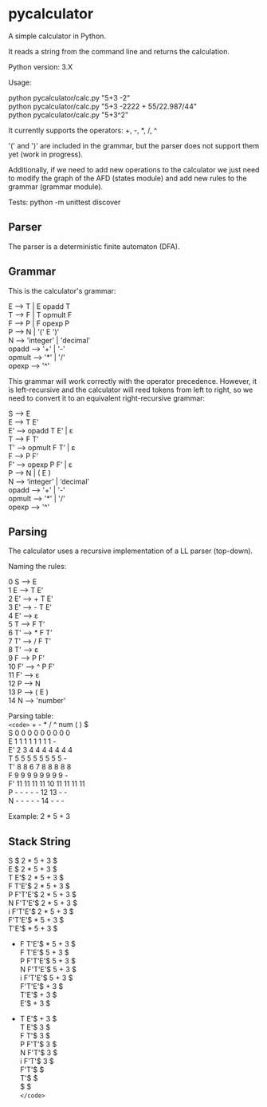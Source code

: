 pycalculator
============

A simple calculator in Python.

It reads a string from the command line and returns the calculation.

Python version: 3.X

Usage:  

python pycalculator/calc.py "5+3 -2"  
python pycalculator/calc.py "5+3 -2222     + 55/22.987/44"  
python pycalculator/calc.py "5+3^2"  

It currently supports the operators: +, -, *, /, ^

'(' and ')' are included in the grammar, but the parser does not support them yet (work in progress).

Additionally, if we need to add new operations to the calculator we just need to modify the graph of the AFD (states module) and add new rules to the grammar (grammar module).

Tests: python -m unittest discover

Parser
------

The parser is a deterministic finite automaton (DFA).

Grammar
-------

This is the calculator's grammar:  

E  --> T | E opadd T  
T  --> F | T opmult F  
F  --> P | F opexp P  
P  --> N | '(' E ')'  
N -->  'integer' | 'decimal'  
opadd  --> '+' | '-'  
opmult --> '*' | '/'  
opexp  --> '^'  

This grammar will work correctly with the operator precedence. However, it is left-recursive and the calculator will reed tokens from left to right, so we need to convert it to an equivalent right-recursive grammar:

S  --> E  
E  --> T E’  
E’ --> opadd T E’ | ε  
T  --> F T’  
T’ --> opmult F T’ | ε  
F  --> P F’  
F’ --> opexp P F’ | ε  
P  --> N | ( E )  
N  --> ‘integer’ | ‘decimal’  
opadd  --> '+' | '-'  
opmult --> '*' | '/'  
opexp  --> '^'  

Parsing
-------

The calculator uses a recursive implementation of a LL parser (top-down).  

Naming the rules:  

0   S  --> E  
1   E  --> T E’  
2   E’ --> + T E’  
3   E’ --> - T E’  
4   E' --> ε  
5   T  --> F T’  
6   T’ --> * F T’  
7   T’ --> / F T’  
8   T' --> ε  
9   F  --> P F’  
10  F’ --> ^ P F’  
11  F' --> ε  
12  P  --> N  
13  P  --> ( E )  
14  N  --> 'number'  

Parsing table:  
`<code>`
    +   -   *   /   ^   num (   )   $  
S   0   0   0   0   0   0   0   0   0  
E   1   1   1   1   1   1   1   1   -  
E'  2   3   4   4   4   4   4   4   4  
T   5   5   5   5   5   5   5   5   -  
T'  8   8   6   7   8   8   8   8   8  
F   9   9   9   9   9   9   9   9   -  
F' 11  11  11  11  10  11  11  11  11  
P   -   -   -   -  -   12  13   -   -  
N   -   -   -   -   -  14   -   -   -  

Example: 2 * 5 + 3  

Stack       String  
--------------------------  
S $           2 * 5 + 3 $  
E $           2 * 5 + 3 $  
T E'$         2 * 5 + 3 $  
F T'E'$       2 * 5 + 3 $  
P F'T'E'$     2 * 5 + 3 $  
N F'T'E'$     2 * 5 + 3 $  
i F'T'E'$     2 * 5 + 3 $  
F'T'E'$       * 5 + 3 $  
T'E'$         * 5 + 3 $  
* F T'E'$     * 5 + 3 $  
F T'E'$       5 + 3 $  
P F'T'E'$     5 + 3 $  
N F'T'E'$     5 + 3 $  
i F'T'E'$     5 + 3 $  
F'T'E'$       + 3 $  
T'E'$         + 3 $  
E'$           + 3 $  
+ T E'$       + 3 $  
T E'$         3 $  
F T'$         3 $  
P F'T'$       3 $  
N F'T'$       3 $  
i F'T'$       3 $  
F'T'$         $  
T'$           $  
$             $  
`</code>`
